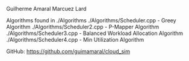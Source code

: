 Guilherme Amaral
Marcuez Lard

Algorithms found in ./Algorithms
./Algorithms/Scheduler.cpp - Greey Algorithm
./Algorithms/Scheduler2.cpp - P-Mapper Algorithm
./Algorithms/Scheduler3.cpp - Balanced Workload Allocation Algorithm
./Algorithms/Scheduler4.cpp - Min Utilization Algorithm

GitHub: https://github.com/guimamaral/cloud_sim
